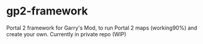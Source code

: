# gp2-framework
Portal 2 framework for Garry's Mod, to run Portal 2 maps (working90%) and create your own.
Currently in private repo (WIP)
